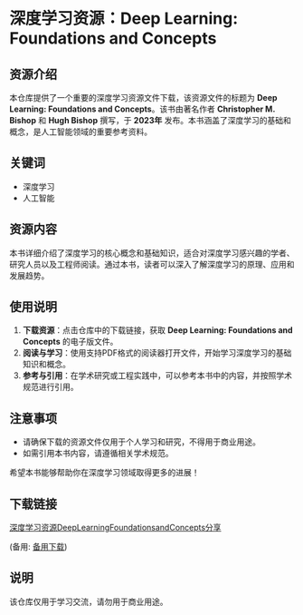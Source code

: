 # 深度学习资源：Deep Learning: Foundations and Concepts

## 资源介绍

本仓库提供了一个重要的深度学习资源文件下载，该资源文件的标题为 **Deep Learning: Foundations and Concepts**。该书由著名作者 **Christopher M. Bishop** 和 **Hugh Bishop** 撰写，于 **2023年** 发布。本书涵盖了深度学习的基础和概念，是人工智能领域的重要参考资料。

## 关键词

- 深度学习
- 人工智能

## 资源内容

本书详细介绍了深度学习的核心概念和基础知识，适合对深度学习感兴趣的学者、研究人员以及工程师阅读。通过本书，读者可以深入了解深度学习的原理、应用和发展趋势。

## 使用说明

1. **下载资源**：点击仓库中的下载链接，获取 **Deep Learning: Foundations and Concepts** 的电子版文件。
2. **阅读与学习**：使用支持PDF格式的阅读器打开文件，开始学习深度学习的基础知识和概念。
3. **参考与引用**：在学术研究或工程实践中，可以参考本书中的内容，并按照学术规范进行引用。

## 注意事项

- 请确保下载的资源文件仅用于个人学习和研究，不得用于商业用途。
- 如需引用本书内容，请遵循相关学术规范。

希望本书能够帮助你在深度学习领域取得更多的进展！

## 下载链接
[深度学习资源DeepLearningFoundationsandConcepts分享](https://pan.quark.cn/s/1c37ec858ce9) 

(备用: [备用下载](https://pan.baidu.com/s/1WTWTwnqhgth-EFBCnZKE6w?pwd=1234))

## 说明

该仓库仅用于学习交流，请勿用于商业用途。
